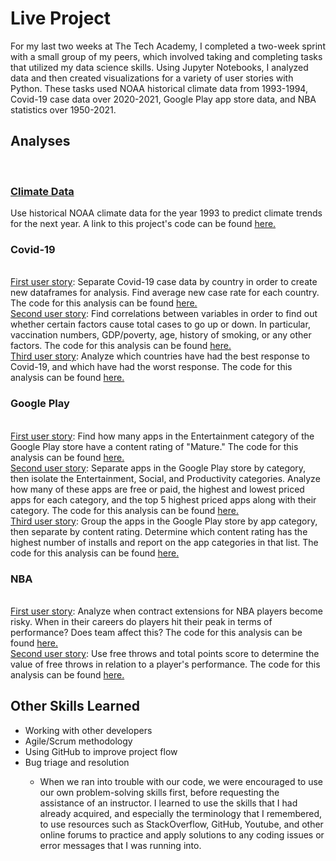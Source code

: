<h1>Live Project</h1>
For my last two weeks at The Tech Academy, I completed a two-week sprint with a small group of my peers, which involved taking and completing tasks that utilized my data science skills. Using Jupyter Notebooks, I analyzed data and then created visualizations for a variety of user stories with Python. These tasks used NOAA historical climate data from 1993-1994, Covid-19 case data over 2020-2021, Google Play app store data, and NBA statistics over 1950-2021. 
<h2>Analyses</h2>
<br>
<h3><a href="https://github.com/augustgoodlund/Data-Science-Projects/blob/main/California%20Climate%20Report%20and%20Analysis.pdf">Climate Data</a></h3>
Use historical NOAA climate data for the year 1993 to predict climate trends for the next year. A link to this project's code can be found <a href="https://github.com/augustgoodlund/Data-Science-Projects/blob/main/ClimateCalifornia.ipynb">here.</a>
<br>
<h3>Covid-19</h3>
<br>
<a href="https://github.com/augustgoodlund/Live-Project/blob/main/Covid-19%20Report%20and%20Analysis%201.pdf">First user story</a>: Separate Covid-19 case data by country in order to create new dataframes for analysis. Find average new case rate for each country. The code for this analysis can be found <a href="https://github.com/augustgoodlund/Live-Project/blob/main/Covid-19/CovidUserStory1.ipynb">here.</a> 
<br>
<a href="https://github.com/augustgoodlund/Live-Project/blob/main/Covid-19%20Story%202%20Report%20and%20Analysis.pdf">Second user story</a>: Find correlations between variables in order to find out whether certain factors cause total cases to go up or down. In particular, vaccination numbers, GDP/poverty, age, history of smoking, or any other factors. The code for this analysis can be found <a href="https://github.com/augustgoodlund/Live-Project/blob/main/Covid-19/CovidUserStory2-checkpoint.ipynb">here.</a>
<br>
<a href="https://github.com/augustgoodlund/Live-Project/blob/main/Covid-19%20Story%203%20Report%20and%20Analysis.pdf">Third user story</a>: Analyze which countries have had the best response to Covid-19, and which have had the worst response. The code for this analysis can be found <a href="https://github.com/augustgoodlund/Live-Project/blob/main/Covid-19/CovidUserStory3.ipynb">here.</a>
<br>
<h3>Google Play</h3>
<br>
<a href="https://github.com/augustgoodlund/Live-Project/blob/main/Google%20Play%20Store%20Ratings%20Report%20and%20Analysis.pdf">First user story</a>: Find how many apps in the Entertainment category of the Google Play store have a content rating of "Mature." The code for this analysis can be found <a href="https://github.com/augustgoodlund/Live-Project/blob/main/GooglePlayStore/GooglePlayRatings1.ipynb">here.</a>
<br>
<a href="https://github.com/augustgoodlund/Live-Project/blob/main/Google%20Play%20Store%20Price%20Report%20and%20Analysis.pdf">Second user story</a>: Separate apps in the Google Play store by category, then isolate the Entertainment, Social, and Productivity categories. Analyze how many of these apps are free or paid, the highest and lowest priced apps for each category, and the top 5 highest priced apps along with their category. The code for this analysis can be found <a href="https://github.com/augustgoodlund/Live-Project/blob/main/GooglePlayStore/GooglePlayRatings2.ipynb">here.</a>
<br>
<a href="https://github.com/augustgoodlund/Live-Project/blob/main/Google%20Play%20Store%20Installs%20Report%20and%20Analysis.pdf">Third user story</a>: Group the apps in the Google Play store by app category, then separate by content rating. Determine which content rating has the highest number of installs and report on the app categories in that list. The code for this analysis can be found <a href="https://github.com/augustgoodlund/Live-Project/blob/main/GooglePlayStore/GooglePlay3.ipynb">here.</a>
<br>
<h3>NBA</h3>
<br>
<a href="https://github.com/augustgoodlund/Live-Project/blob/main/NBA%20Story%201%20Report%20and%20Analysis.pdf">First user story</a>: Analyze when contract extensions for NBA players become risky. When in their careers do players hit their peak in terms of performance? Does team affect this? The code for this analysis can be found <a href="https://github.com/augustgoodlund/Live-Project/blob/main/NBA/NBA1-checkpoint.ipynb">here.</a>
<br>
<a href="https://github.com/augustgoodlund/Live-Project/blob/main/NBA%20Story%202%20Report%20and%20Analysis.pdf">Second user story</a>: Use free throws and total points score to determine the value of free throws in relation to a player's performance. The code for this analysis can be found <a href="https://github.com/augustgoodlund/Live-Project/blob/main/NBA/NBA2.ipynb">here.</a>
<br>

<h2>Other Skills Learned</h2>
<ul>
<li>Working with other developers</li>
<li>Agile/Scrum methodology</li>
<li>Using GitHub to improve project flow</li>
<li>Bug triage and resolution</li>
  <ul><li>When we ran into trouble with our code, we were encouraged to use our own problem-solving skills first, before requesting the assistance of an instructor. I learned to use the skills that I had already acquired, and especially the terminology that I remembered, to use resources such as StackOverflow, GitHub, Youtube, and other online forums to practice and apply solutions to any coding issues or error messages that I was running into. </li></ul>
</ul>

